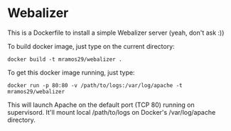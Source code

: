 # Webalizer

This is a Dockerfile to install a simple Webalizer server (yeah, don't ask :))

To build docker image, just type on the current directory:

	docker build -t mramos29/webalizer .

To get this docker image running, just type:

	docker run -p 80:80 -v /path/to/logs:/var/log/apache -t mramos29/webalizer

This will launch Apache on the default port (TCP 80) running on supervisord. It'll mount local /path/to/logs on Docker's /var/log/apache directory.
